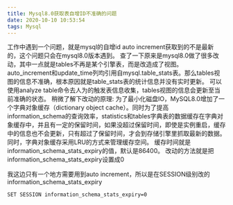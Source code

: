 ```yaml
---
title: Mysql8.0获取表自增ID不准确的问题
date: 2020-10-10 10:53:54
tags: Mysql
---
```


工作中遇到一个问题，就是mysql的自增id auto increment获取到的不是最新的，这个问题只会在mysql8.0版本遇到。
查了一下原来是mysql8.0做了很多改动，其中一点就是tables不再是某个引擎表，而是改造成了视图。auto_increment和update_time列均引用自mysql.table_stats表。那么tables视图的信息不准确，根本原因就是table_stats表的统计信息并没有实时更新。
可以使用analyze table命令去人为的触发表信息收集，tables视图的信息会更新至当前准确的状态。
稍微了解下改动的原理:
为了最小化磁盘IO，MySQL8.0增加了一个字典对象缓存（dictionary object cache）。同时为了提高information_schema的查询效率，statistics和tables字典表的数据缓存在字典对象缓存中，并且有一定的保留时间，如果没超过保留时间，即使是实例重启，缓存中的信息也不会更新，只有超过了保留时间，才会到存储引擎里抓取最新的数据。同时，字典对象缓存采用LRU的方式来管理缓存空间。
缓存时间就是information_schema_stats_expiry的值，默认是86400。
改动的方法就是把information_schema_stats_expiry设置成0

我这边只有一个地方需要用到auto increment，所以是在SESSION级别改的information_schema_stats_expiry
```
SET SESSION information_schema_stats_expiry=0
```